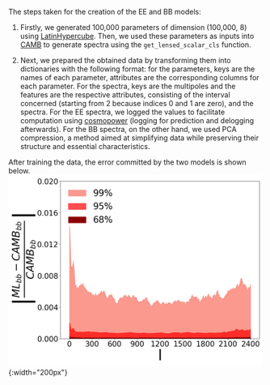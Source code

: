 The steps taken for the creation of the EE and BB models:

1. Firstly, we generated 100,000 parameters of dimension (100,000, 8) using [LatinHypercube](https://docs.scipy.org/doc/scipy/reference/generated/scipy.stats.qmc.LatinHypercube.html#scipy.stats.qmc.LatinHypercube). Then, we used these parameters as inputs into [CAMB](https://camb.readthedocs.io/en/latest/) to generate spectra using the `get_lensed_scalar_cls` function.
   
2. Next, we prepared the obtained data by transforming them into dictionaries with the following format: for the parameters, keys are the names of each parameter, attributes are the corresponding columns for each parameter. For the spectra, keys are the multipoles and the features are the respective attributes, consisting of the interval concerned (starting from 2 because indices 0 and 1 are zero), and the spectra. For the EE spectra, we logged the values to facilitate computation using [cosmopower](https://github.com/alessiospuriomancini/cosmopower) (logging for prediction and delogging afterwards). For the BB spectra, on the other hand, we used PCA compression, a method aimed at simplifying data while preserving their structure and essential characteristics.

After training the data, the error committed by the two models is shown below.
[![Image BB](https://raw.githubusercontent.com/jusdelio/QuickBBEE/main/Notebook/Errors_truth_NN/BB.png)](https://github.com/jusdelio/QuickBBEE/blob/main/Notebook/Errors_truth_NN/BB.png){:width="200px"}

